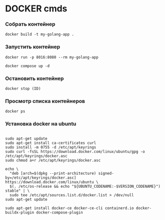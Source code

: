 # DOCKER cmds

### Собрать контейнер
```shell
docker build -t my-golang-app .
```

### Запустить контейнер
```shell
docker run -p 8016:8080 --rm my-golang-app

docker compose up -d
```

### Остановить контейнер
```shell
docker stop (ID)
```

### Просмотр списка контейнеров
```shell
docker ps
```

### Установка docker на ubuntu
```shell

sudo apt-get update
sudo apt-get install ca-certificates curl
sudo install -m 0755 -d /etc/apt/keyrings
sudo curl -fsSL https://download.docker.com/linux/ubuntu/gpg -o /etc/apt/keyrings/docker.asc
sudo chmod a+r /etc/apt/keyrings/docker.asc

echo \
  "deb [arch=$(dpkg --print-architecture) signed-by=/etc/apt/keyrings/docker.asc] https://download.docker.com/linux/ubuntu \
  $(. /etc/os-release && echo "${UBUNTU_CODENAME:-$VERSION_CODENAME}") stable" | \
  sudo tee /etc/apt/sources.list.d/docker.list > /dev/null
sudo apt-get update

sudo apt-get install docker-ce docker-ce-cli containerd.io docker-buildx-plugin docker-compose-plugin

```